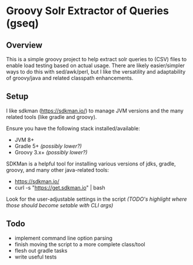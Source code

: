 # Groovy Solr Extractor of Queries (gseq)

## Overview
This is a simple groovy project to help extract solr queries to (CSV) files to enable load testing based on actual usage. There are likely easier/simpler ways to do this with sed/awk/perl, but I like the versatility and adaptability of groovy/java and related classpath enhancements.

## Setup
I like sdkman (https://sdkman.io/) to manage JVM versions and the many related tools (like gradle and groovy).

Ensure you have the following stack installed/available:
- JVM 8+
- Gradle 5+ _(possibly lower?)_
- Groovy 3.x+ _(possibly lower?)_

SDKMan is a helpful tool for installing various versions of jdks, gradle, groovy, and many other java-related tools:
- https://sdkman.io/
- curl -s "https://get.sdkman.io" | bash

Look for the user-adjustable settings in the script _(TODO's highlight where those should become setable with CLI args)_

## Todo
- implement command line option parsing
- finish moving the script to a more complete class/tool
- flesh out gradle tasks
- write useful tests 
